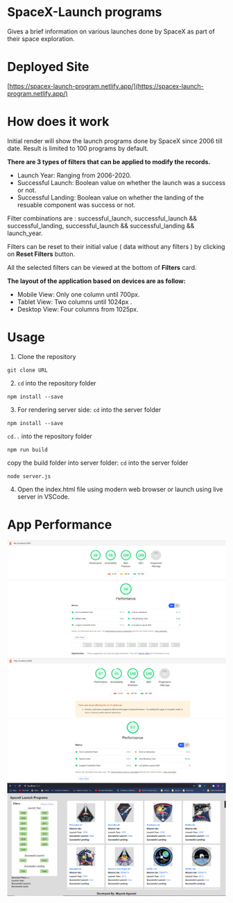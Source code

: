 # SpaceX-Launch programs
Gives a brief information on various launches done by SpaceX as part of their space exploration.

# Deployed Site
[https://spacex-launch-program.netlify.app/](https://spacex-launch-program.netlify.app/)

# How does it work
Initial render will show the launch programs done by SpaceX since 2006 till date. Result is limited to 100 programs by default.

**There are 3 types of filters that can be applied to modify the records.**

- Launch Year: Ranging from 2006-2020.
- Successful Launch: Boolean value on whether the launch was a success or not.
- Successful Landing: Boolean value on whether the landing of the resuable component was success or not.

Filter combinations are : successful_launch, successful_launch && successful_landing, successful_launch && successful_landing && launch_year.

Filters can be reset to their initial value ( data without any filters ) by clicking on **Reset Filters** button.

All the selected filters can be viewed at the bottom of **Filters** card.

**The layout of the application based on devices are as follow:**

- Mobile View: Only one column until 700px.
- Tablet View: Two columns until 1024px .
- Desktop View: Four columns from 1025px.


# Usage
1. Clone the repository
```shell
git clone URL
```
2. `cd` into the repository folder
```shell
npm install --save
```

3. For rendering server side: 
`cd` into the server folder
```shell
npm install --save
```
`cd..` into the repository folder
```shell
npm run build
```
copy the build folder into server folder: 
`cd` into the server folder
```shell
node server.js
```

4. Open the index.html file using modern web browser or launch using live server in VSCode.

# App Performance
![Desktop App Performance](https://github.com/22mayank/SpaceX-Launch-Programs/blob/master/src/images/Desktop-Analysis.png)
![Mobile App Performance](https://github.com/22mayank/SpaceX-Launch-Programs/blob/master/src/images/Mobile-Analysis.png)
![Desktop App Performance](https://github.com/22mayank/SpaceX-Launch-Programs/blob/master/src/images/SpaceX.png)
